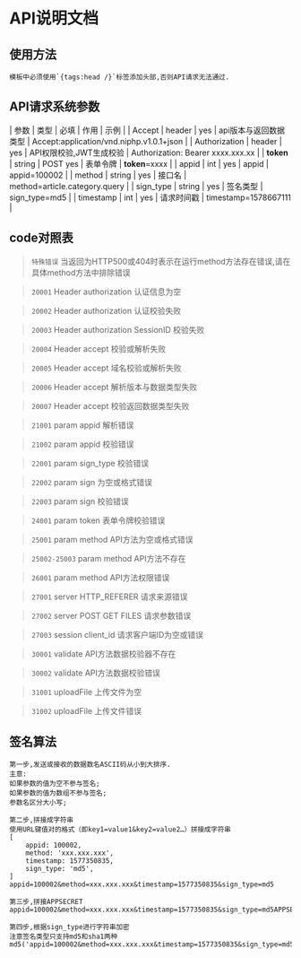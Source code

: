 API说明文档
===============

## 使用方法

~~~
模板中必须使用`{tags:head /}`标签添加头部,否则API请求无法通过.
~~~

## API请求系统参数

| 参数 | 类型 | 必填 | 作用 | 示例 |
| Accept | header | yes | api版本与返回数据类型 | Accept:application/vnd.niphp.v1.0.1+json |
| Authorization | header | yes | API权限校验,JWT生成校验 | Authorization: Bearer xxxx.xxx.xx |
| __token__ | string | POST yes | 表单令牌 | __token__=xxxx |
| appid | int | yes | appid | appid=100002 |
| method | string | yes | 接口名 | method=article.category.query |
| sign_type | string | yes | 签名类型 | sign_type=md5 |
| timestamp | int | yes | 请求时间戳 | timestamp=1578667111 |


## code对照表

> `特殊错误` 当返回为HTTP500或404时表示在运行method方法存在错误,请在具体method方法中排除错误

> `20001` Header authorization 认证信息为空

> `20002` Header authorization 认证校验失败

> `20003` Header authorization SessionID 校验失败

> `20004` Header accept 校验或解析失败

> `20005` Header accept 域名校验或解析失败

> `20006` Header accept 解析版本与数据类型失败

> `20007` Header accept 校验返回数据类型失败

> `21001` param appid 解析错误

> `21002` param appid 校验错误

> `22001` param sign_type 校验错误

> `22002` param sign 为空或格式错误

> `22003` param sign 校验错误

> `24001` param token 表单令牌校验错误

> `25001` param method API方法为空或格式错误

> `25002-25003` param method API方法不存在

> `26001` param method API方法权限错误

> `27001` server HTTP_REFERER 请求来源错误

> `27002` server POST GET FILES 请求参数错误

> `27003` session client_id 请求客户端ID为空或错误

> `30001` validate API方法数据校验器不存在

> `30002` validate API方法数据校验错误

> `31001` uploadFile 上传文件为空

> `31002` uploadFile 上传文件错误


## 签名算法

~~~
第一步,发送或接收的数据数名ASCII码从小到大排序.
主意:
如果参数的值为空不参与签名;
如果参数的值为数组不参与签名;
参数名区分大小写;

第二步,拼接成字符串
使用URL键值对的格式（即key1=value1&key2=value2…）拼接成字符串
[
    appid: 100002,
    method: 'xxx.xxx.xxx',
    timestamp: 1577350835,
    sign_type: 'md5',
]
appid=100002&method=xxx.xxx.xxx&timestamp=1577350835&sign_type=md5

第三步,拼接APPSECRET
appid=100002&method=xxx.xxx.xxx&timestamp=1577350835&sign_type=md5APPSECRET

第四步,根据sign_type进行字符串加密
注意签名类型只支持md5和sha1两种
md5('appid=100002&method=xxx.xxx.xxx&timestamp=1577350835&sign_type=md5APPSECRET')
~~~
